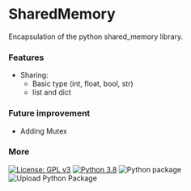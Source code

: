 # SharedMemory

Encapsulation of the python shared_memory library.

### Features
* Sharing:
    * Basic type (int, float, bool, str)
    * list and dict

### Future improvement
* Adding Mutex

### More
[![License: GPL v3](https://img.shields.io/badge/License-GPL%20v3-blue.svg)](http://www.gnu.org/licenses/gpl-3.0) [![Python 3.8](https://img.shields.io/badge/python-3.8-blue.svg)](https://www.python.org/downloads/release/python-380/) ![Python package](https://github.com/Zentetsu/SharedMemory/workflows/Python%20package/badge.svg?branch=master) ![Upload Python Package](https://github.com/Zentetsu/SharedMemory/workflows/Upload%20Python%20Package/badge.svg?branch=master)
